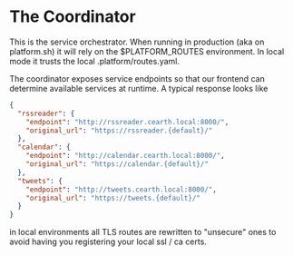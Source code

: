 # The Coordinator

This is the service orchestrator. When running in production (aka on platform.sh) it will rely on the $PLATFORM_ROUTES environment. In local mode it trusts the local .platform/routes.yaml. 

The coordinator exposes service endpoints so that our frontend can determine available services at runtime. A typical response looks like

```json
{
  "rssreader": {
    "endpoint": "http://rssreader.cearth.local:8000/",
    "original_url": "https://rssreader.{default}/"
  },
  "calendar": {
    "endpoint": "http://calendar.cearth.local:8000/",
    "original_url": "https://calendar.{default}/"
  },
  "tweets": {
    "endpoint": "http://tweets.cearth.local:8000/",
    "original_url": "https://tweets.{default}/"
  }
}
```

in local environments all TLS routes are rewritten to "unsecure" ones to avoid having you registering your local ssl / ca certs.
